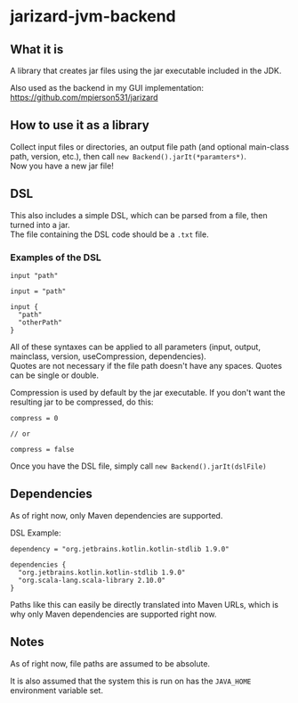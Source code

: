 # jarizard-jvm-backend

## What it is
A library that creates jar files using the jar executable included in the JDK.

Also used as the backend in my GUI implementation: https://github.com/mpierson531/jarizard

## How to use it as a library
Collect input files or directories, an output file path (and optional main-class path, version, etc.), then call ```new Backend().jarIt(*paramters*)```. </br>
Now you have a new jar file!

## DSL
This also includes a simple DSL, which can be parsed from a file, then turned into a jar. </br>
The file containing the DSL code should be a ```.txt``` file.

### Examples of the DSL

```
input "path"

input = "path"

input {
  "path"
  "otherPath"
}
```

All of these syntaxes can be applied to all parameters (input, output, mainclass, version, useCompression, dependencies). </br>
Quotes are not necessary if the file path doesn't have any spaces. Quotes can be single or double.

Compression is used by default by the jar executable. If you don't want the resulting jar to be compressed, do this:

```
compress = 0

// or

compress = false
```

Once you have the DSL file, simply call ```new Backend().jarIt(dslFile)```

## Dependencies
As of right now, only Maven dependencies are supported.

DSL Example:
```
dependency = "org.jetbrains.kotlin.kotlin-stdlib 1.9.0"

dependencies {
  "org.jetbrains.kotlin.kotlin-stdlib 1.9.0"
  "org.scala-lang.scala-library 2.10.0"
}
```

Paths like this can easily be directly translated into Maven URLs, which is why only Maven dependencies are supported right now.

## Notes
As of right now, file paths are assumed to be absolute.

It is also assumed that the system this is run on has the ```JAVA_HOME``` environment variable set.

